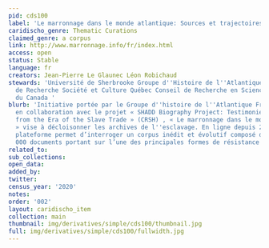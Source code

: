 ```yaml
---
pid: cds100
label: 'Le marronnage dans le monde atlantique: Sources et trajectoires de vie'
caridischo_genre: Thematic Curations
claimed_genre: a corpus
link: http://www.marronnage.info/fr/index.html
access: open
status: Stable
language: fr
creators: Jean-Pierre Le Glaunec Léon Robichaud
stewards: 'Université de Sherbrooke Groupe d''Histoire de l''Atlantique Français Fonds
  de Recherche Société et Culture Québec Conseil de Recherche en Sciences Humaines
  du Canada '
blurb: 'Initiative portée par le Groupe d''histoire de l''Atlantique Français (FRQSC)
  en collaboration avec le projet « SHADD Biography Project: Testimonies of West Africans
  from the Era of the Slave Trade » (CRSH) , « Le marronnage dans le monde atlantique
  » vise à décloisonner les archives de l''esclavage. En ligne depuis 2009, cette
  plateforme permet d’interroger un corpus inédit et évolutif composé de plus de 20
  000 documents portant sur l’une des principales formes de résistance à l’esclavage.'
related_to:
sub_collections:
open_data:
added_by:
twitter:
census_year: '2020'
notes:
order: '002'
layout: caridischo_item
collection: main
thumbnail: img/derivatives/simple/cds100/thumbnail.jpg
full: img/derivatives/simple/cds100/fullwidth.jpg
---
```

